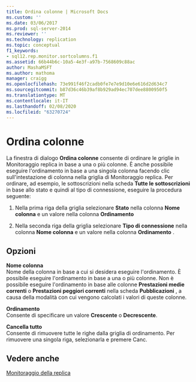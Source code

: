 ```yaml
---
title: Ordina colonne | Microsoft Docs
ms.custom: ''
ms.date: 03/06/2017
ms.prod: sql-server-2014
ms.reviewer: ''
ms.technology: replication
ms.topic: conceptual
f1_keywords:
- sql12.rep.monitor.sortcolumns.f1
ms.assetid: 66b44b6c-10a5-4e3f-a97b-7568609c88ac
author: MashaMSFT
ms.author: mathoma
manager: craigg
ms.openlocfilehash: 73e991f46f2cadb0fe7e7e9d10e6e616d2d634c7
ms.sourcegitcommit: b87d36c46b39af8b929ad94ec707dee8800950f5
ms.translationtype: MT
ms.contentlocale: it-IT
ms.lasthandoff: 02/08/2020
ms.locfileid: "63270724"
---
```

# <a name="sort-columns"></a>Ordina colonne
  La finestra di dialogo **Ordina colonne** consente di ordinare le griglie in Monitoraggio replica in base a una o più colonne. È anche possibile eseguire l'ordinamento in base a una singola colonna facendo clic sull'intestazione di colonna nella griglia di Monitoraggio replica. Per ordinare, ad esempio, le sottoscrizioni nella scheda **Tutte le sottoscrizioni** in base allo stato e quindi al tipo di connessione, eseguire la procedura seguente:  
  
1.  Nella prima riga della griglia selezionare **Stato** nella colonna **Nome colonna** e un valore nella colonna **Ordinamento**  
  
2.  Nella seconda riga della griglia selezionare **Tipo di connessione** nella colonna **Nome colonna** e un valore nella colonna **Ordinamento** .  
  
## <a name="options"></a>Opzioni  
 **Nome colonna**  
 Nome della colonna in base a cui si desidera eseguire l'ordinamento. È possibile eseguire l'ordinamento in base a una o più colonne. Non è possibile eseguire l'ordinamento in base alle colonne **Prestazioni medie correnti** o **Prestazioni peggiori correnti** nella scheda **Pubblicazioni** , a causa della modalità con cui vengono calcolati i valori di queste colonne.  
  
 **Ordinamento**  
 Consente di specificare un valore **Crescente** o **Decrescente**.  
  
 **Cancella tutto**  
 Consente di rimuovere tutte le righe dalla griglia di ordinamento. Per rimuovere una singola riga, selezionarla e premere Canc.  
  
## <a name="see-also"></a>Vedere anche  
 [Monitoraggio della replica](monitoring-replication.md)  
  
  
